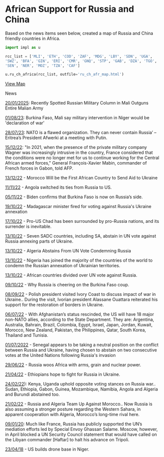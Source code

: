 # African Support for Russia and China

Based on the news items seen below, created a map of Russia and China
friendly countries in Africa.

```python
import impl as u

rcc_list = ['MLI', 'ETH', 'COD', 'ZAF', 'MDG', 'LBY', 'SDN', 'UGA',
'SWZ', 'BFA', 'GIN', 'ERI', 'CMR', 'GNQ', 'STP', 'GAB', 'DZA', 'TGO',
'SEN', 'NER', 'MOZ', 'TZA', 'CAF']

u.ru_ch_africa(rcc_list, outfile='ru_ch_afr_map.html')
```

[View Map](ru_ch_afr_map.html)

News

[20/01/2025](https://united24media.com/latest-news/recently-spotted-russian-military-column-in-mali-outguns-entire-malian-army-5232):
Recently Spotted Russian Military Column in Mali Outguns Entire Malian Army

[01/08/23](https://www.france24.com/en/africa/20230801-burkina-faso-and-mali-say-intervention-in-niger-would-be-declaration-of-war):
Burkina Faso, Mali say military intervention in Niger would be 'declaration of war'

[28/07/23](https://vk.com/wall-86305244_695208?lang=en):
NATO is a flawed organization. They can never contain Russia’ – Eritrea’s President Afwerki at a meeting with Putin.

[15/12/22](https://www.africanews.com/2022/12/15/last-french-soldiers-leave-central-african-republic//):
"In 2021, when the presence of the private military company Wagner was increasingly intrusive in the country, France considered that the conditions were no longer met for us to continue working for the Central African armed forces," General François-Xavier Mabin, commander of French forces in Gabon, told AFP.

[13/12/22](https://www.overtdefense.com/2022/12/12/morocco-will-be-the-first-african-country-to-send-aid-to-ukraine/) -
Morocco Will be the First African Country to Send Aid to Ukraine

[11/11/22](https://tfiglobalnews.com/2022/11/11/angola-switched-its-ties-from-russia-to-us-and-now-its-sovereignty-is-in-danger/) -
Angola switched its ties from Russia to US.

[05/11/22](https://tfiglobalnews.com/2022/11/05/biden-confirms-that-burkina-faso-is-now-on-russias-side/) -
Biden confirms that Burkina Faso is now on Russia’s side.

[19/10/22](https://www.reuters.com/world/madagascar-minister-fired-voting-against-russias-ukraine-annexation-2022-10-19/) -
Madagascar minister fired for voting against Russia's Ukraine annexation 

[17/10/22](https://tfiglobalnews.com/2022/10/17/pro-us-chad-has-been-surrounded-by-pro-russia-nations-and-its-surrender-is-inevitable/) -
Pro-US Chad has been surrounded by pro-Russia nations, and its surrender is inevitable.

[13/10/22](https://www.news24.com/news24/africa/news/seven-sadc-countries-including-sa-abstains-in-un-vote-against-russia-annexing-parts-of-ukraine-20221013) -
Seven SADC countries, including SA, abstain in UN vote against Russia annexing parts of Ukraine.

[13/10/22](https://www.moroccoworldnews.com/2022/10/351809/algeria-abstains-from-un-vote-condemning-russias-annexations-in-ukraine) -
Algeria Abstains From UN Vote Condemning Russia

[13/10/22](https://www.premiumtimesng.com/news/headlines/559361-nigeria-joins-us-others-to-condemn-russian-annexation-of-ukrainian-territories.html) -
Nigeria has joined the majority of the countries of the world to condemn the Russian annexation of Ukrainian territories.

[13/10/22](https://www.africanews.com/2022/10/13/african-countries-divided-over-un-vote-against-russia/) -
African countries divided over UN vote against Russia.

[09/10/22](https://www.bbc.com/news/world-africa-63171771) -
Why Russia is cheering on the Burkina Faso coup.

[08/09/22](https://www.africanews.com/2022/09/08/polish-president-visited-ivory-coast-to-discuss-impact-of-war-in-ukraine/) -
Polish president visited Ivory Coast to discuss impact of war in
Ukraine.. During the visit, Ivorian president Alassane Ouattara
reiterated his support for the restoration of borders in Ukraine.

[06/07/22](https://edition.cnn.com/2022/07/06/politics/afghanistan-major-non-nato-ally-designation-biden-rescind/index.html) -
With Afghanistan’s status rescinded, the US will have 18 major
non-NATO allies, according to the State Department. They are:
Argentina, Australia, Bahrain, Brazil, Colombia, Egypt, Israel, Japan,
Jordan, Kuwait, Morocco, New Zealand, Pakistan, the Philippines,
Qatar, South Korea, Thailand and Tunisia.

[01/07/2022](https://www.institutmontaigne.org/en/analysis/senegal-voice-africa-russian-ukrainian-crisis) -
Senegal appears to be taking a neutral position on the conflict between Russia and Ukraine, having chosen to abstain on two consecutive votes at the United Nations following Russia's invasion

[29/06/22](https://intellinews.com/russia-woos-africa-with-arms-grain-and-nuclear-power-252022/) -
Russia woos Africa with arms, grain and nuclear power.

[21/04/22](https://news.yahoo.com/ethiopians-hope-fight-russia-ukraine-161351963.html) -
Ethiopians hope to fight for Russia in Ukraine.

[24/02/22](https://www.theeastafrican.co.ke/tea/news/east-africa/ukraine-war-kenya-uganda-uphold-opposite-stances-4136846)):
Kenya, Uganda uphold opposite voting stances on Russia war.. Sudan, Ethiopia,
Gabon, Guinea, Mozambique, Namibia, Angola and Algeria and Burundi
abstained too.

[21/02/22](https://www.realcleardefense.com/articles/2022/02/21/russia_and_algeria_team_up_against_morocco_817797.html) -
Russia and Algeria Team Up Against Morocco.. Now Russia is also
assuming a stronger posture regarding the Western Sahara, in apparent
cooperation with Algeria, Morocco’s long-time rival here.

[09/01/20](https://www.aljazeera.com/news/2020/1/9/libyas-war-who-is-supporting-whom):
Much like France, Russia has publicly supported the UN’s mediation
efforts led by Special Envoy Ghassan Salame. Moscow, however, in April
blocked a UN Security Council statement that would have called on the
Libyan commander [Haftar] to halt his advance on Tripoli.

[23/04/18](https://www.defensenews.com/unmanned/2018/04/23/us-builds-drone-base-in-niger-crossroads-of-extremism-fight) -
US builds drone base in Niger.

